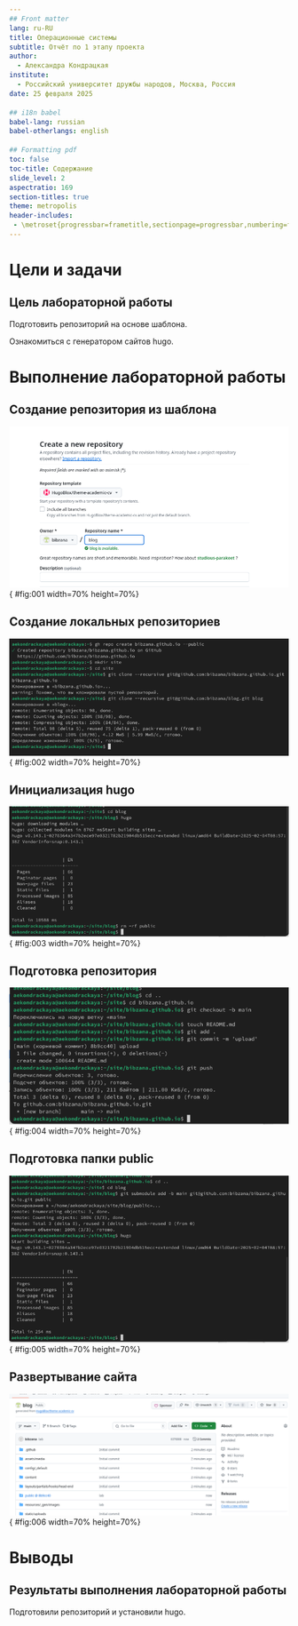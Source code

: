 ```yaml
---
## Front matter
lang: ru-RU
title: Операционные системы
subtitle: Отчёт по 1 этапу проекта
author:
  - Александра Кондрацкая
institute:
  - Российский университет дружбы народов, Москва, Россия
date: 25 февраля 2025

## i18n babel
babel-lang: russian
babel-otherlangs: english

## Formatting pdf
toc: false
toc-title: Содержание
slide_level: 2
aspectratio: 169
section-titles: true
theme: metropolis
header-includes:
 - \metroset{progressbar=frametitle,sectionpage=progressbar,numbering=fraction}
---
```


# Цели и задачи

## Цель лабораторной работы

Подготовить репозиторий на основе шаблона. 

Ознакомиться с генератором сайтов hugo.

# Выполнение лабораторной работы

## Создание репозитория из шаблона

![Создание репозитория из шаблона](image/01.png){ #fig:001 width=70% height=70%}

## Создание локальных репозиториев

![Создание локальных репозиториев](image/02.png){ #fig:002 width=70% height=70%}

## Инициализация hugo

![Инициализация hugo](image/03.png){ #fig:003 width=70% height=70%}

## Подготовка репозитория

![Подготовка репозитория](image/04.png){ #fig:004 width=70% height=70%}

## Подготовка папки public

![Подготовка папки public](image/05.png){ #fig:005 width=70% height=70%}

## Развертывание сайта

![Развертывание сайта](image/06.png){ #fig:006 width=70% height=70%}

# Выводы

## Результаты выполнения лабораторной работы

Подготовили репозиторий и установили hugo.